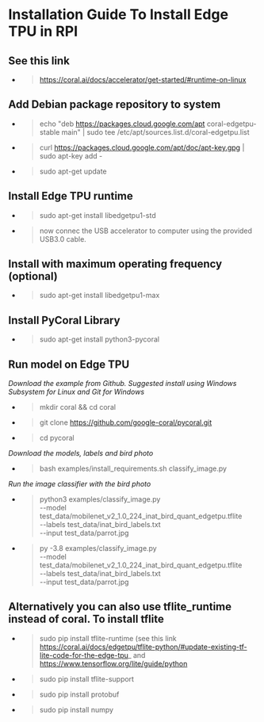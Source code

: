 # Installation Guide To Install Edge TPU in RPI

## See this link
- > https://coral.ai/docs/accelerator/get-started/#runtime-on-linux

## Add Debian package repository to system
- > echo "deb https://packages.cloud.google.com/apt coral-edgetpu-stable main" | sudo tee /etc/apt/sources.list.d/coral-edgetpu.list
- > curl https://packages.cloud.google.com/apt/doc/apt-key.gpg | sudo apt-key add -
- > sudo apt-get update

## Install Edge TPU runtime
- > sudo apt-get install libedgetpu1-std
- > now connec the USB accelerator to computer using the provided USB3.0 cable.

## Install with maximum operating frequency (optional)
- > sudo apt-get install libedgetpu1-max

## Install PyCoral Library
- > sudo apt-get install python3-pycoral

## Run model on Edge TPU
*Download the example from Github. Suggested install using Windows Subsystem for Linux and Git for Windows*
- > mkdir coral && cd coral
- > git clone https://github.com/google-coral/pycoral.git
- > cd pycoral

*Download the models, labels and bird photo*
- > bash examples/install_requirements.sh classify_image.py

*Run the image classifier with the bird photo*
- > python3 examples/classify_image.py \
--model test_data/mobilenet_v2_1.0_224_inat_bird_quant_edgetpu.tflite \
--labels test_data/inat_bird_labels.txt \
--input test_data/parrot.jpg

- > py -3.8 examples/classify_image.py \
--model test_data/mobilenet_v2_1.0_224_inat_bird_quant_edgetpu.tflite \
--labels test_data/inat_bird_labels.txt \
--input test_data/parrot.jpg

## Alternatively you can also use tflite_runtime instead of coral. To install tflite
- >  sudo pip install tflite-runtime (see this link https://coral.ai/docs/edgetpu/tflite-python/#update-existing-tf-lite-code-for-the-edge-tpu_
     and https://www.tensorflow.org/lite/guide/python
- > sudo pip install tflite-support
- > sudo pip install protobuf
- > sudo pip install numpy





